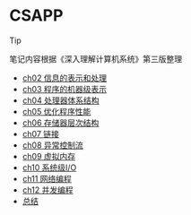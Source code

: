 # CSAPP

> [!TIP]
>
> 笔记内容根据《深入理解计算机系统》第三版整理

- [ch02 信息的表示和处理](csapp/ch02)
- [ch03 程序的机器级表示](csapp/ch03)
- [ch04 处理器体系结构](csapp/ch04)
- [ch05 优化程序性能](csapp/ch05)
- [ch06 存储器层次结构](csapp/ch06)
- [ch07 链接](csapp/ch07)
- [ch08 异常控制流](csapp/ch08)
- [ch09 虚拟内存](csapp/ch09)
- [ch10 系统级I/O](csapp/ch10)
- [ch11 网络编程](csapp/ch11)
- [ch12 并发编程](csapp/ch12)
- [总结](csapp/summary)
